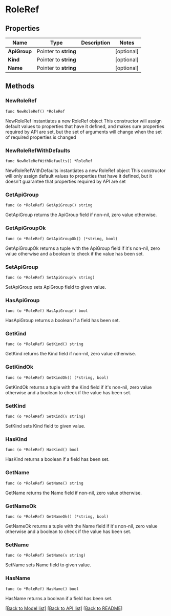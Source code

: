 # RoleRef

## Properties

Name | Type | Description | Notes
------------ | ------------- | ------------- | -------------
**ApiGroup** | Pointer to **string** |  | [optional] 
**Kind** | Pointer to **string** |  | [optional] 
**Name** | Pointer to **string** |  | [optional] 

## Methods

### NewRoleRef

`func NewRoleRef() *RoleRef`

NewRoleRef instantiates a new RoleRef object
This constructor will assign default values to properties that have it defined,
and makes sure properties required by API are set, but the set of arguments
will change when the set of required properties is changed

### NewRoleRefWithDefaults

`func NewRoleRefWithDefaults() *RoleRef`

NewRoleRefWithDefaults instantiates a new RoleRef object
This constructor will only assign default values to properties that have it defined,
but it doesn't guarantee that properties required by API are set

### GetApiGroup

`func (o *RoleRef) GetApiGroup() string`

GetApiGroup returns the ApiGroup field if non-nil, zero value otherwise.

### GetApiGroupOk

`func (o *RoleRef) GetApiGroupOk() (*string, bool)`

GetApiGroupOk returns a tuple with the ApiGroup field if it's non-nil, zero value otherwise
and a boolean to check if the value has been set.

### SetApiGroup

`func (o *RoleRef) SetApiGroup(v string)`

SetApiGroup sets ApiGroup field to given value.

### HasApiGroup

`func (o *RoleRef) HasApiGroup() bool`

HasApiGroup returns a boolean if a field has been set.

### GetKind

`func (o *RoleRef) GetKind() string`

GetKind returns the Kind field if non-nil, zero value otherwise.

### GetKindOk

`func (o *RoleRef) GetKindOk() (*string, bool)`

GetKindOk returns a tuple with the Kind field if it's non-nil, zero value otherwise
and a boolean to check if the value has been set.

### SetKind

`func (o *RoleRef) SetKind(v string)`

SetKind sets Kind field to given value.

### HasKind

`func (o *RoleRef) HasKind() bool`

HasKind returns a boolean if a field has been set.

### GetName

`func (o *RoleRef) GetName() string`

GetName returns the Name field if non-nil, zero value otherwise.

### GetNameOk

`func (o *RoleRef) GetNameOk() (*string, bool)`

GetNameOk returns a tuple with the Name field if it's non-nil, zero value otherwise
and a boolean to check if the value has been set.

### SetName

`func (o *RoleRef) SetName(v string)`

SetName sets Name field to given value.

### HasName

`func (o *RoleRef) HasName() bool`

HasName returns a boolean if a field has been set.


[[Back to Model list]](../README.md#documentation-for-models) [[Back to API list]](../README.md#documentation-for-api-endpoints) [[Back to README]](../README.md)


